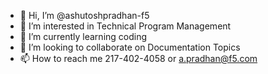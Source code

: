 - 👋 Hi, I’m @ashutoshpradhan-f5
- 👀 I’m interested in Technical Program Management
- 🌱 I’m currently learning coding
- 💞️ I’m looking to collaborate on Documentation Topics
- 📫 How to reach me 217-402-4058 or a.pradhan@f5.com

<!---
ashutoshpradhan-f5/ashutoshpradhan-f5 is a ✨ special ✨ repository because its `README.md` (this file) appears on your GitHub profile.
You can click the Preview link to take a look at your changes.
--->
